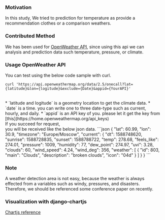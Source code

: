 ### Motivation
In this study, We tried to prediction for temperature as provide a recommendation clothes or a comparison weathers.<br>

### Contributed Method
We has been used for [OpenWeather API](https://openweathermap.org/api/one-call-api?gclid=Cj0KCQjwncT1BRDhARIsAOQF9LkhYESL982SZnl_RDaS5xNAtQpB-pbWhhc_rZCfQ-z1sY-oS-h5FmYaAgxeEALw_wcB#history), since using this api we can analysis and prediction data such temperature, pressure, or climate.<br>

### Usage OpenWeather API

You can test using the below code sample with curl.
```shell
curl 'https://api.openweathermap.org/data/2.5/onecall?lat={latitude}&lon={logitude}&exclude={Date}&appid={YourAPI}'
```
<br>
* `latitude and logitude` is a geometry location to get the climate data.
* `date` is a time. you can write one to three date-type such as current, hourly, and daily.
* `appid` is an API key of you. please let it get the key from [this](https://home.openweathermap.org/api_keys)
<br>
If you succeed for request, <br>
you will be received like the below json data.
```json
{
    "lat": 60.99,
    "lon": 30.9,
    "timezone": "Europe/Moscow",
    "current": {
        "dt": 1588748620,
        "sunrise": 1588728835,
        "sunset": 1588788722,
        "temp": 278.68,
        "feels_like": 274.01,
        "pressure": 1009,
        "humidity": 77,
        "dew_point": 274.97,
        "uvi": 3.28,
        "clouds": 60,
        "wind_speed": 4.24,
        "wind_deg": 356,
        "weather": [
            {
                "id": 803,
                "main": "Clouds",
                "description": "broken clouds",
                "icon": "04d"
            }
        ]
    }
}
```

### Note
A weather detection area is not easy, because the weather is always effected from a variables such as windy, pressures, and disasters.<br>
Therefore, we should be referenced some conference paper on recently. <br>


### Visualization with django-chartjs
[Chartjs reference](https://embed.plnkr.co/plunk/z3Qy9C)
